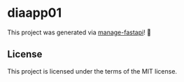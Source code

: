 # diaapp01

This project was generated via [manage-fastapi](https://ycd.github.io/manage-fastapi/)! :tada:

## License

This project is licensed under the terms of the MIT license.
